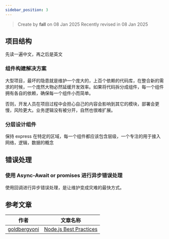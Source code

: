 ```yaml
---
sidebar_position: 3
---
```


> Create by **fall** on 08 Jan 2025
> Recently revised in 08 Jan 2025

## 项目结构

先读一遍中文，再之后是英文

### 组件构建解决方案

大型项目，最坏的隐患就是维护一个庞大的，上百个依赖的代码库，在整合新的需求的时候，一个庞然大物必然延缓开发效率。如果将代码拆分成组件，每一个组件拥有各自的依赖，确保每一个组件小而简单。

否则，开发人员在项目过程中会担心自己的内容会影响到其它的模块，部署会更慢，风险更大。业务逻辑没有被分开，自然也很难扩展。

### 分层设计组件

保持 express 在特定的区域，每一个组件都应该包含层级，一个专注的用于接入网络，逻辑，数据的概念







## 错误处理

### 使用 Async-Await or promises 进行异步错误处理

使用回调进行异步错误处理，是让维护变成灾难的最快方式。





## 参考文章

| 作者                                            | 文章名称                                                     |
| ----------------------------------------------- | ------------------------------------------------------------ |
| [goldbergyoni](https://github.com/goldbergyoni) | [Node.js Best Practices](https://github.com/goldbergyoni/nodebestpractices) |

